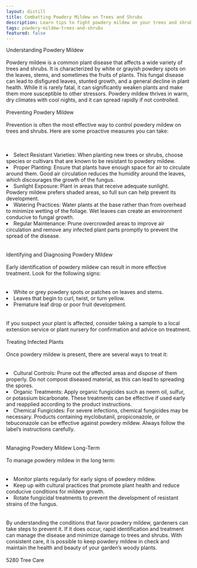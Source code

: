 ```yaml
---
layout: distill
title: Combatting Powdery Mildew on Trees and Shrubs
description: Learn tips to fight powdery mildew on your trees and shrubs, keeping them healthy and thriving.
tags: powdery-mildew-trees-and-shrubs
featured: false
---
```


Understanding Powdery Mildew<br /><br />Powdery mildew is a common plant disease that affects a wide variety of trees and shrubs. It is characterized by white or grayish powdery spots on the leaves, stems, and sometimes the fruits of plants. This fungal disease can lead to disfigured leaves, stunted growth, and a general decline in plant health. While it is rarely fatal, it can significantly weaken plants and make them more susceptible to other stressors. Powdery mildew thrives in warm, dry climates with cool nights, and it can spread rapidly if not controlled. <br /><br />Preventing Powdery Mildew<br /><br />Prevention is often the most effective way to control powdery mildew on trees and shrubs. Here are some proactive measures you can take:<br /><br /><br /><li>Select Resistant Varieties: When planting new trees or shrubs, choose species or cultivars that are known to be resistant to powdery mildew.</li><li>Proper Planting: Ensure that plants have enough space for air to circulate around them. Good air circulation reduces the humidity around the leaves, which discourages the growth of the fungus.</li><li>Sunlight Exposure: Plant in areas that receive adequate sunlight. Powdery mildew prefers shaded areas, so full sun can help prevent its development.</li><li>Watering Practices: Water plants at the base rather than from overhead to minimize wetting of the foliage. Wet leaves can create an environment conducive to fungal growth.</li><li>Regular Maintenance: Prune overcrowded areas to improve air circulation and remove any infected plant parts promptly to prevent the spread of the disease.</li><br /><br />Identifying and Diagnosing Powdery Mildew<br /><br />Early identification of powdery mildew can result in more effective treatment. Look for the following signs:<br /><br /><br /><li>White or grey powdery spots or patches on leaves and stems.</li><li>Leaves that begin to curl, twist, or turn yellow.</li><li>Premature leaf drop or poor fruit development.</li><br /><br />If you suspect your plant is affected, consider taking a sample to a local extension service or plant nursery for confirmation and advice on treatment.<br /><br />Treating Infected Plants<br /><br />Once powdery mildew is present, there are several ways to treat it:<br /><br /><br /><li>Cultural Controls: Prune out the affected areas and dispose of them properly. Do not compost diseased material, as this can lead to spreading the spores.</li><li>Organic Treatments: Apply organic fungicides such as neem oil, sulfur, or potassium bicarbonate. These treatments can be effective if used early and reapplied according to the product instructions.</li><li>Chemical Fungicides: For severe infections, chemical fungicides may be necessary. Products containing myclobutanil, propiconazole, or tebuconazole can be effective against powdery mildew. Always follow the label’s instructions carefully.</li><br /><br />Managing Powdery Mildew Long-Term<br /><br />To manage powdery mildew in the long term:<br /><br /><br /><li>Monitor plants regularly for early signs of powdery mildew.</li><li>Keep up with cultural practices that promote plant health and reduce conducive conditions for mildew growth.</li><li>Rotate fungicidal treatments to prevent the development of resistant strains of the fungus.</li><br /><br />By understanding the conditions that favor powdery mildew, gardeners can take steps to prevent it. If it does occur, rapid identification and treatment can manage the disease and minimize damage to trees and shrubs. With consistent care, it is possible to keep powdery mildew in check and maintain the health and beauty of your garden’s woody plants.<br /><br />5280 Tree Care
